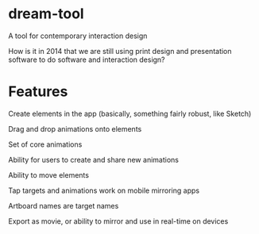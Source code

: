 dream-tool
==========

A tool for contemporary interaction design

How is it in 2014 that we are still using print design and presentation software to do software and interaction design?

Features
=========

Create elements in the app (basically, something fairly robust, like Sketch)

Drag and drop animations onto elements

Set of core animations

Ability for users to create and share new animations

Ability to move elements

Tap targets and animations work on mobile mirroring apps

Artboard names are target names

Export as movie, or ability to mirror and use in real-time on devices
